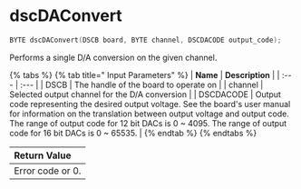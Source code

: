 # dscDAConvert

```c
BYTE dscDAConvert(DSCB board, BYTE channel, DSCDACODE output_code);
```

Performs a single D/A conversion on the given channel.

{% tabs %}
{% tab title=" Input Parameters" %}
| **Name** | **Description** |
| :--- | :--- |
| DSCB  | The handle of the board to operate on |
| channel | Selected output channel for the D/A conversion |
| DSCDACODE  | Output code representing the desired output voltage. See the board's user manual for information on the translation between output voltage and output code. The range of output code for 12 bit DACs is 0 ~ 4095. The range of output code for 16 bit DACs is 0 ~ 65535. |
{% endtab %}
{% endtabs %}

| Return Value |
| :--- |
| Error code or 0. |

